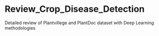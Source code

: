 # Review_Crop_Disease_Detection
Detailed review of Plantvillege and PlantDoc dataset with Deep Learning methodologies 
